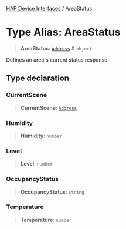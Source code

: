 [HAP Device Interfaces](../README.md) / AreaStatus

# Type Alias: AreaStatus

> **AreaStatus**: [`Address`](Address.md) & `object`

Defines an area's current status response.

## Type declaration

### CurrentScene

> **CurrentScene**: [`Address`](Address.md)

### Humidity

> **Humidity**: `number`

### Level

> **Level**: `number`

### OccupancyStatus

> **OccupancyStatus**: `string`

### Temperature

> **Temperature**: `number`
